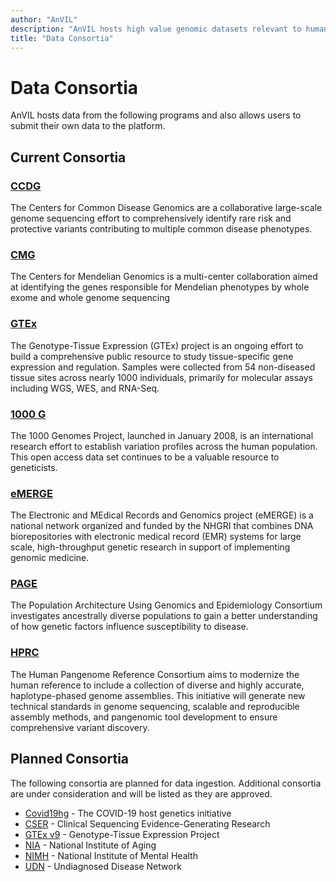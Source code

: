 ```yaml
---
author: "AnVIL"
description: "AnVIL hosts high value genomic datasets relevant to human health and disease."
title: "Data Consortia"
---
```


# Data Consortia

<hero>AnVIL hosts data from the following programs and also allows users to submit their own data to the platform.</hero>

<data-ingestion-chart></data-ingestion-chart>

## Current Consortia

### [CCDG](https://www.genome.gov/Funded-Programs-Projects/NHGRI-Genome-Sequencing-Program/Centers-for-Common-Disease-Genomics) 

The Centers for Common Disease Genomics are a collaborative large-scale genome sequencing effort to comprehensively identify rare risk and protective variants contributing to multiple common disease phenotypes.

### [CMG](https://www.genome.gov/Funded-Programs-Projects/NHGRI-Genome-Sequencing-Program/Centers-for-Mendelian-Genomics-CMG)

The Centers for Mendelian Genomics is a multi-center collaboration aimed at identifying the genes responsible for Mendelian phenotypes by whole exome and whole genome sequencing

### [GTEx](https://gtexportal.org/home/)

The Genotype-Tissue Expression (GTEx) project is an ongoing effort to build a comprehensive public resource to study tissue-specific gene expression and regulation. Samples were collected from 54 non-diseased tissue sites across nearly 1000 individuals, primarily for molecular assays including WGS, WES, and RNA-Seq.

### [1000 G](https://www.internationalgenome.org/)

The 1000 Genomes Project, launched in January 2008, is an international research effort to establish variation profiles across the human population. This open access data set continues to be a valuable resource to geneticists. 

### [eMERGE](https://emerge-network.org/)

The Electronic and MEdical Records and Genomics project (eMERGE) is a national network organized and funded by the NHGRI that combines DNA biorepositories with electronic medical record (EMR) systems for large scale, high-throughput genetic research in support of implementing genomic medicine.

### [PAGE](https://www.genome.gov/Funded-Programs-Projects/Population-Architecture-Using-Genomics-and-Epidemiology)

The Population Architecture Using Genomics and Epidemiology Consortium investigates ancestrally diverse populations to gain a better understanding of how genetic factors influence susceptibility to disease.

### [HPRC](https://humanpangenome.org/)

The Human Pangenome Reference Consortium aims to modernize the human reference to include a collection of diverse and highly accurate, haplotype-phased genome assemblies. This initiative will generate new technical standards in genome sequencing, scalable and reproducible assembly methods, and pangenomic tool development to ensure comprehensive variant discovery.

## Planned Consortia

The following consortia are planned for data ingestion. Additional consortia are under consideration and will be listed as they are approved.

* [Covid19hg](https://www.covid19hg.org) - The COVID-19 host genetics initiative
* [CSER](https://cser-consortium.org ) - Clinical Sequencing Evidence-Generating Research
* [GTEx v9](https://gtexportal.org/home/) - Genotype-Tissue Expression Project
* [NIA](https://www.nia.nih.gov/) - National Institute of Aging
* [NIMH](https://nda.nih.gov/) - National Institute of Mental Health
* [UDN](https://undiagnosed.hms.harvard.edu/) - Undiagnosed Disease Network
